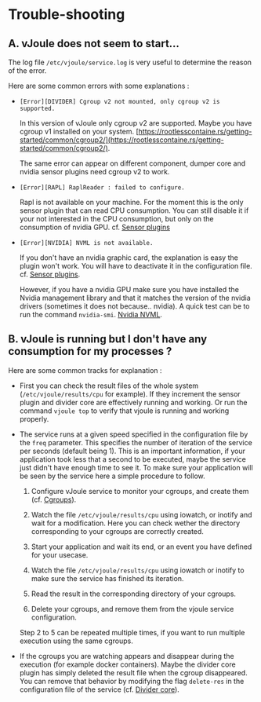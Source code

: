 # Trouble-shooting

## A. vJoule does not seem to start...

The log file `/etc/vjoule/service.log` is very useful to determine the reason of the error.
 
Here are some common errors with some explanations : 

 - `[Error][DIVIDER] Cgroup v2 not mounted, only cgroup v2 is supported.`
	
	In this version of vJoule only cgroup v2 are supported. Maybe you have cgroup v1 installed on your system. [https://rootlesscontaine.rs/getting-started/common/cgroup2/](https://rootlesscontaine.rs/getting-started/common/cgroup2/).
	
	The same error can appear on different component, dumper core and nvidia sensor plugins need cgroup v2 to work.
	
 - `[Error][RAPL] RaplReader : failed to configure.`
	
	Rapl is not available on your machine. For the moment this is the only sensor plugin that can read CPU consumption. You can still disable it if your not interested in the CPU consumption, but only on the consumption of nvidia GPU. cf. [Sensor plugins](./user_guide/sensor_plugins.html)
	 
	 
 - `[Error][NVIDIA] NVML is not available.`
 
	 If you don't have an nvidia graphic card, the explanation is easy the plugin won't work. You will have to deactivate it in the configuration file. cf. [Sensor plugins](./user_guide/sensor_plugins.html).
	 
	 However, if you have a nvidia GPU make sure you have installed the Nvidia management library and that it matches the version of the nvidia drivers (sometimes it does not because.. nvidia). A quick test can be to run the command `nvidia-smi`. [Nvidia NVML](https://developer.nvidia.com/nvidia-management-library-nvml).


## B. vJoule is running but I don't have any consumption for my processes ?

Here are some common tracks for explanation : 

 - First you can check the result files of the whole system
   (`/etc/vjoule/results/cpu` for example). If they increment the
   sensor plugin and divider core are effectively running and
   working. Or run the command `vjoule top` to verify that vjoule is
   running and working properly.
   
 - The service runs at a given speed specified in the configuration file
   by the `freq` parameter. This specifies the number of iteration of the
   service per seconds (default being 1). This is an important
   information, if your application took less that a second to be
   executed, maybe the service just didn't have enough time to see it. To
   make sure your application will be seen by the service here a simple
   procedure to follow.
 
	 1. Configure vJoule service to monitor your cgroups, and create them (cf. [Cgroups](./getting_started/cgroups.html)).
 
	 2. Watch the file `/etc/vjoule/results/cpu` using iowatch, or inotify and wait for a modification. 
		 Here you can check wether the directory corresponding to your cgroups are correctly created.
		
	 3. Start your application and wait its end, or an event you have defined for your usecase.
 
	 4. Watch the file `/etc/vjoule/results/cpu` using iowatch or inotify to make sure the service has finished its iteration.
	 5. Read the result in the corresponding directory of your cgroups.
 
	 6. Delete your cgroups, and remove them from the vjoule service configuration.
 
	 Step 2 to 5 can be repeated multiple times, if you want to run multiple execution using the same cgroups.
 
 - If the cgroups you are watching appears and disappear during the execution (for example docker containers). 
   Maybe the divider core plugin has simply deleted the result file when the cgroup disappeared. You can remove that behavior by modifying the flag `delete-res` in the configuration file of the service (cf. [Divider core](./user_guide/divider_core.html)).


